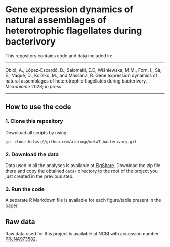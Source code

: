 # Gene expression dynamics of natural assemblages of heterotrophic flagellates during bacterivory

This repository contains code and data included in:

--------
Obiol, A., López-Escardó, D., Salomaki, E.D, Wiśniewska, M.M., Forn, I., Sà, E., Vaqué, D., Kolísko, M., and Massana, R. Gene expression dynamics of natural assemblages of heterotrophic flagellates during bacterivory. *Microbiome* 2023; *in press*.

--------

## How to use the code

### 1. Clone this repository

Download all scripts by using:

```
git clone https://github.com/aleixop/metaT_bacterivory.git
```
### 2. Download the data

Data used in all the analyses is available at [FigShare](https://figshare.com/articles/dataset/Data_for_Gene_expression_dynamics_of_natural_assemblages_of_heterotrophic_flagellates_during_bacterivory_/22801697).
Download the zip file there and copy the obtained `data/` directory to the root of the project you just created in the previous step.

### 3. Run the code

A separate R Markdown file is available for each figure/table present in the paper.

## Raw data

Raw data used for this project is available at NCBI with accession number [PRJNA973582](https://www.ncbi.nlm.nih.gov/sra/?term=PRJNA973582).
